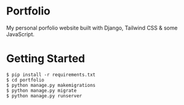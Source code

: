 # Portfolio
My personal porfolio website built with Django, Tailwind CSS & some JavaScript.

# Getting Started
```shell
$ pip install -r requirements.txt
$ cd portfolio
$ python manage.py makemigrations
$ python manage.py migrate
$ python manage.py runserver
```